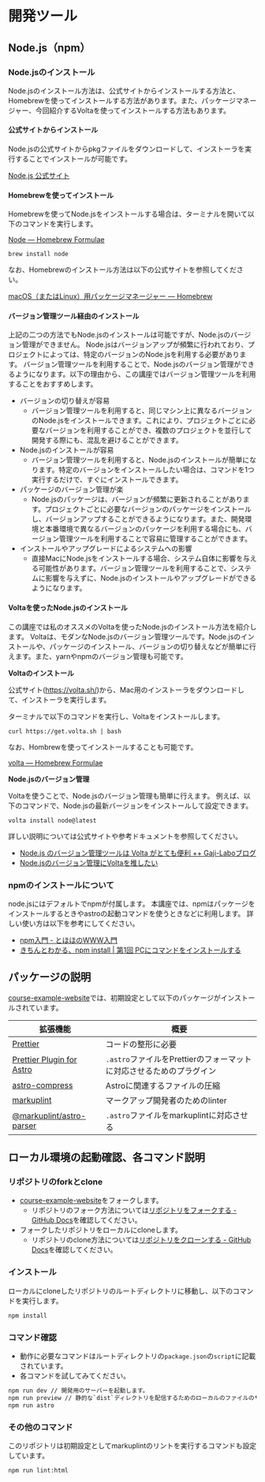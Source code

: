 開発ツール
===

## Node.js（npm）

### Node.jsのインストール

Node.jsのインストール方法は、公式サイトからインストールする方法と、Homebrewを使ってインストールする方法があります。また、パッケージマネージャー、今回紹介するVoltaを使ってインストールする方法もあります。

#### 公式サイトからインストール

Node.jsの公式サイトからpkgファイルをダウンロードして、インストーラを実行することでインストールが可能です。

[Node.js 公式サイト](https://nodejs.org/ja/)


#### Homebrewを使ってインストール

Homebrewを使ってNode.jsをインストールする場合は、ターミナルを開いて以下のコマンドを実行します。

[Node — Homebrew Formulae](https://formulae.brew.sh/formula/node)

```
brew install node
```

なお、Homebrewのインストール方法は以下の公式サイトを参照してください。

[macOS（またはLinux）用パッケージマネージャー — Homebrew](https://brew.sh/index_ja)


#### バージョン管理ツール経由のインストール

上記の二つの方法でもNode.jsのインストールは可能ですが、Node.jsのバージョン管理ができません。
Node.jsはバージョンアップが頻繁に行われており、プロジェクトによっては、特定のバージョンのNode.jsを利用する必要があります。
バージョン管理ツールを利用することで、Node.jsのバージョン管理ができるようになります。以下の理由から、この講座ではバージョン管理ツールを利用することをおすすめします。

- バージョンの切り替えが容易
  - バージョン管理ツールを利用すると、同じマシン上に異なるバージョンのNode.jsをインストールできます。これにより、プロジェクトごとに必要なバージョンを利用することができ、複数のプロジェクトを並行して開発する際にも、混乱を避けることができます。
- Node.jsのインストールが容易
  - バージョン管理ツールを利用すると、Node.jsのインストールが簡単になります。特定のバージョンをインストールしたい場合は、コマンドを1つ実行するだけで、すぐにインストールできます。
- パッケージのバージョン管理が楽
  - Node.jsのパッケージは、バージョンが頻繁に更新されることがあります。プロジェクトごとに必要なバージョンのパッケージをインストールし、バージョンアップすることができるようになります。また、開発環境と本番環境で異なるバージョンのパッケージを利用する場合にも、バージョン管理ツールを利用することで容易に管理することができます。
- インストールやアップグレードによるシステムへの影響
  - 直接MacにNode.jsをインストールする場合、システム自体に影響を与える可能性があります。バージョン管理ツールを利用することで、システムに影響を与えずに、Node.jsのインストールやアップグレードができるようになります。

#### Voltaを使ったNode.jsのインストール

この講座では私のオススメのVoltaを使ったNode.jsのインストール方法を紹介します。
Voltaは、モダンなNode.jsのバージョン管理ツールです。Node.jsのインストールや、パッケージのインストール、バージョンの切り替えなどが簡単に行えます。また、yarnやnpmのバージョン管理も可能です。

**Voltaのインストール**

公式サイト(https://volta.sh/)から、Mac用のインストーラをダウンロードして、インストーラを実行します。

ターミナルで以下のコマンドを実行し、Voltaをインストールします。

```
curl https://get.volta.sh | bash
```

なお、Hombrewを使ってインストールすることも可能です。

[volta — Homebrew Formulae](https://formulae.brew.sh/formula/volta)


**Node.jsのバージョン管理**

Voltaを使うことで、Node.jsのバージョン管理も簡単に行えます。
例えば、以下のコマンドで、Node.jsの最新バージョンをインストールして設定できます。

```
volta install node@latest
```

詳しい説明については公式サイトや参考ドキュメントを参照してください。

- [Node.js のバージョン管理ツールは Volta がとても便利 ++ Gaji-Laboブログ](https://www.gaji.jp/blog/2021/11/18/8549/)
- [Node.jsのバージョン管理にVoltaを推したい](https://zenn.dev/taichifukumoto/articles/how-to-use-volta)

### npmのインストールについて

node.jsにはデフォルトでnpmが付属します。
本講座では、npmはパッケージをインストールするときやastroの起動コマンドを使うときなどに利用します。
詳しい使い方は以下を参考にしてください。

- [npm入門 - とほほのWWW入門](https://www.tohoho-web.com/ex/npm.html)
- [きちんとわかる、npm install | 第1回 PCにコマンドをインストールする](https://www.codegrid.net/articles/2020-npm-install-1/)

## パッケージの説明

[course-example-website](https://github.com/kgsi/course-example-website)では、初期設定として以下のパッケージがインストールされています。

| 拡張機能 | 概要 |
| --- | --- |
| [Prettier](https://github.com/prettier/prettier) | コードの整形に必要 |
| [Prettier Plugin for Astro](https://github.com/withastro/prettier-plugin-astro) | `.astro`ファイルをPrettierのフォーマットに対応させるためのプラグイン |
| [astro-compress](https://github.com/astro-community/astro-compress/) | Astroに関連するファイルの圧縮 |
| [markuplint](https://github.com/markuplint/markuplint/) | マークアップ開発者のためのlinter |
| [@markuplint/astro-parser](https://github.com/markuplint/markuplint/tree/dev/packages/@markuplint/astro-parser) | `.astro`ファイルをmarkuplintに対応させる |


## ローカル環境の起動確認、各コマンド説明

### リポジトリのforkとclone

- [course-example-website](https://github.com/kgsi/course-example-website)をフォークします。
  - リポジトリのフォーク方法については[リポジトリをフォークする - GitHub Docs](https://docs.github.com/ja/get-started/quickstart/fork-a-repo)を確認してください。
- フォークしたリポジトリをローカルにcloneします。
  - リポジトリのclone方法については[リポジトリをクローンする - GitHub Docs](https://docs.github.com/ja/get-started/quickstart/fork-a-repo#step-2-create-a-local-clone-of-your-fork)を確認してください。

### インストール

ローカルにcloneしたリポジトリのルートディレクトリに移動し、以下のコマンドを実行します。

```zsh
npm install
```

### コマンド確認

- 動作に必要なコマンドはルートディレクトリの`package.json`の`script`に記載されています。
- 各コマンドを試してみてください。

```zsh
npm run dev // 開発用のサーバーを起動します。
npm run preview // 静的な`dist`ディレクトリを配信するためのローカルのファイルのサーバーを起動します。
npm run astro
```

### その他のコマンド

このリポジトリは初期設定としてmarkuplintのリントを実行するコマンドも設定しています。

```zsh
npm run lint:html
```
